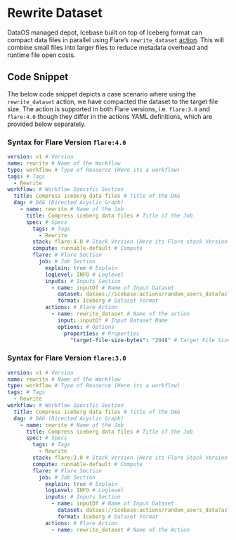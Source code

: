 # Rewrite Dataset

DataOS managed depot, Icebase built on top of Iceberg format can compact data files in parallel using Flare’s `rewrite_dataset` [action](/resources/stacks/flare/configurations/#rewrite_dataset). This will combine small files into larger files to reduce metadata overhead and runtime file open costs.

## Code Snippet

The below code snippet depicts a case scenario where using the `rewrite_dataset` action, we have compacted the dataset to the target file size. The action is supported in both Flare versions, i.e. `flare:3.0` and `flare:4.0` though they differ in the actions YAML definitions, which are provided below separately. 

### **Syntax for Flare Version `flare:4.0`**

```yaml
version: v1 # Version
name: rewrite # Name of the Workflow
type: workflow # Type of Resource (Here its a workflow)
tags: # Tags
  - Rewrite
workflow: # Workflow Specific Section
  title: Compress iceberg data files # Title of the DAG
  dag: # DAG (Directed Acyclic Graph)
    - name: rewrite # Name of the Job
      title: Compress iceberg data files # Title of the Job
      spec: # Specs
        tags: # Tags
          - Rewrite
        stack: flare:4.0 # Stack Version (Here its Flare stack Version 4.0)
        compute: runnable-default # Compute 
        flare: # Flare Section
          job: # Job Section
            explain: true # Explain
            logLevel: INFO # Loglevel
            inputs: # Inputs Section
              - name: inputDf # Name of Input Dataset
                dataset: dataos://icebase:actions/random_users_data?acl=rw # Dataset UDL
                format: Iceberg # Dataset Format
            actions: # Flare Action
              - name: rewrite_dataset # Name of the action
                input: inputDf # Input Dataset Name 
                options: # Options
                  properties: # Properties
                    "target-file-size-bytes": "2048" # Target File Size in Bytes
```

### **Syntax for Flare Version `flare:3.0`**

```yaml
version: v1 # Version
name: rewrite # Name of the Workflow
type: workflow # Type of Resource (Here its a workflow)
tags: # Tags
  - Rewrite
workflow: # Workflow Specific Section
  title: Compress iceberg data files # Title of the DAG
  dag: # DAG (Directed Acyclic Graph)
    - name: rewrite # Name of the Job
      title: Compress iceberg data files # Title of the Job
      spec: # Specs
        tags: # Tags
          - Rewrite
        stack: flare:3.0 # Stack Version (Here its Flare Stack Version 3.0)
        compute: runnable-default # Compute 
        flare: # Flare Section
          job: # Job Section
            explain: true # Explain
            logLevel: INFO # Loglevel
            inputs: # Inputs Section
              - name: inputDf # Name of Input Dataset
                dataset: dataos://icebase:actions/random_users_data?acl=rw # Dataset UDL
                format: Iceberg # Dataset Format
            actions: # Flare Action
              - name: rewrite_dataset # Name of the Action
```
